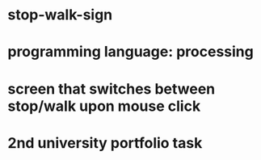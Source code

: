 # stop-walk-sign
# programming language: processing
# screen that switches between stop/walk upon mouse click
# 2nd university portfolio task
